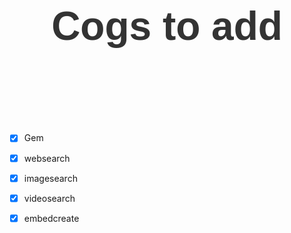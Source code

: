 <div align="center" style="font-size: 32px; font-family: Monserrat, sans-serif; color: #333; padding: 60px;">
  <h1>Cogs to add</h1>
</div> <br>

- [x] Gem

- [X]  websearch
- [X] imagesearch
- [X] videosearch
- [X] embedcreate
